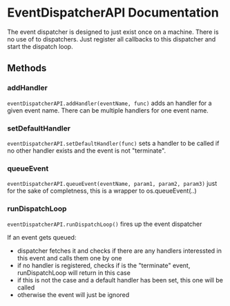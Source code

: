 # EventDispatcherAPI Documentation

The event dispatcher is designed to just exist once on a machine. There is no use of to dispatchers. Just register all callbacks to this dispatcher and start the dispatch loop.

## Methods

### addHandler
`eventDispatcherAPI.addHandler(eventName, func)` adds an handler for a given event name. There can be multiple handlers for one event name.

### setDefaultHandler
`eventDispatcherAPI.setDefaultHandler(func)` sets a handler to be called if no other handler exists and the event is not "terminate".

### queueEvent
`eventDispatcherAPI.queueEvent(eventName, param1, param2, param3)` just for the sake of completness, this is a wrapper to os.queueEvent(..)

### runDispatchLoop
`eventDispatcherAPI.runDispatchLoop()` fires up the event dispatcher

If an event gets queued:
* dispatcher fetches it and checks if there are any handlers interessted in this event and calls them one by one
* if no handler is registered, checks if is the "terminate" event, runDispatchLoop will return in this case
* if this is not the case and a default handler has been set, this one will be called
* otherwise the event will just be ignored

